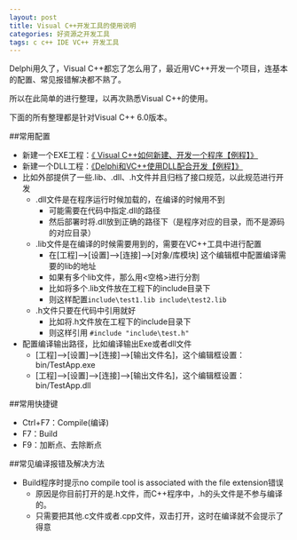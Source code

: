 ```yaml
---
layout: post
title: Visual C++开发工具的使用说明
categories: 好资源之开发工具 
tags: c c++ IDE VC++ 开发工具
---
```


Delphi用久了，Visual C++都忘了怎么用了，最近用VC++开发一个项目，连基本的配置、常见报错解决都不熟了。

所以在此简单的进行整理，以再次熟悉Visual C++的使用。

下面的所有整理都是针对Visual C++ 6.0版本。

##常用配置

* 新建一个EXE工程：[《 Visual C++如何新建、开发一个程序【例程】》](http://www.xumenger.com/new-visual-cpp-20160503/)
* 新建一个DLL工程：[《Delphi和VC++使用DLL配合开发【例程】》](http://www.xumenger.com/delphi-cpp-dll-20160412/)
* 比如外部提供了一些.lib、.dll、.h文件并且归档了接口规范，以此规范进行开发
	* .dll文件是在程序运行时候加载的，在编译的时候用不到
		* 可能需要在代码中指定.dll的路径
		* 然后部署时将.dll放到正确的路径下（是程序对应的目录，而不是源码的对应目录）
	* .lib文件是在编译的时候需要用到的，需要在VC++工具中进行配置
		* 在[工程]-->[设置]-->[连接]-->[对象/库模块]  这个编辑框中配置编译需要的lib的地址
		* 如果有多个lib文件，那么用<空格>进行分割
		* 比如将多个.lib文件放在工程下的include目录下
		* 则这样配置`include\test1.lib include\test2.lib`
	* .h文件只要在代码中引用就好
		* 比如将.h文件放在工程下的include目录下
		* 则这样引用 `#include "include\test.h"`
* 配置编译输出路径，比如编译输出Exe或者dll文件
	* [工程]-->[设置]-->[连接]-->[输出文件名]，这个编辑框设置：bin/TestApp.exe
	* [工程]-->[设置]-->[连接]-->[输出文件名]，这个编辑框设置：bin/TestApp.dll

##常用快捷键

* Ctrl+F7：Compile(编译)
* F7：Build
* F9：加断点、去除断点

##常见编译报错及解决方法

* Build程序时提示no compile tool is associated with the file extension错误
	* 原因是你目前打开的是.h文件，而C++程序中，.h的头文件是不参与编译的。
	* 只需要把其他.c文件或者.cpp文件，双击打开，这时在编译就不会提示了得意
